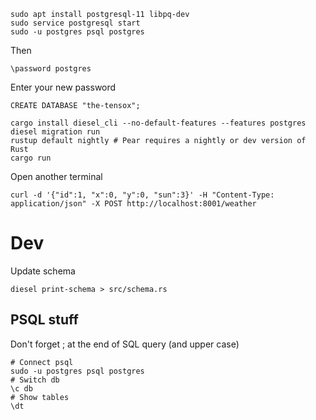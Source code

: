     sudo apt install postgresql-11 libpq-dev
    sudo service postgresql start
    sudo -u postgres psql postgres

Then

    \password postgres

Enter your new password

    CREATE DATABASE "the-tensox";

    cargo install diesel_cli --no-default-features --features postgres
    diesel migration run
    rustup default nightly # Pear requires a nightly or dev version of Rust
    cargo run

Open another terminal

    curl -d '{"id":1, "x":0, "y":0, "sun":3}' -H "Content-Type: application/json" -X POST http://localhost:8001/weather

# Dev

Update schema

    diesel print-schema > src/schema.rs

## PSQL stuff
Don't forget ; at the end of SQL query (and upper case)

    # Connect psql
    sudo -u postgres psql postgres
    # Switch db
    \c db
    # Show tables
    \dt
